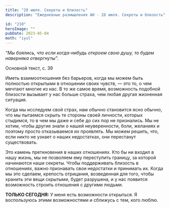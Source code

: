```yaml
---
title: "28 июля. Секреты и близость"
description: "Ежедневные размышления АН - 28 июля. Секреты и близость"

id: "210"
heroImage: ""
pubDate: 2023-05-04
moth: "iyul"
---
```


_“Мы боялись, что если когда-нибудь откроем свою душу, то будем наверняка
отвергнуты”._

Основной текст, с. 39

Иметь взаимоотношения без барьеров, когда мы можем быть полностью открытыми в
отношении своих чувств, — это то, о чем мечтают многие из нас. В то же самое
время, возможность подобной близости вызывает у нас больше страха, чем любая
другая жизненная ситуация.

Когда мы исследуем свой страх, нам обычно становится ясно обычно, что мы
пытаемся скрыть те стороны своей личности, которых стыдимся, то в чем мы даже
и себе до сих пор не признались. Мы не хотим, чтобы другие знали о нашей
неуверенности, боли, желаниях и поэтому просто отказываемся их проявлять. Мы
можем решить, что, если никто не узнает о наших недостатках, они перестанут
существовать.

Это камень преткновения в наших отношениях. Кто бы ни входил в нашу жизнь, мы
не позволяем ему переступить границу, за которой начинаются наши секреты.
Чтобы поддерживать близость в отношениях, важно признавать свои недостатки и
принимать их. Когда мы это сделаем, крепость отрицания, возведенная для того,
чтобы хранить эти вещи скрытыми, будет разрушена, и у нас появится возможность
строить отношения с другими людьми.

**ТОЛЬКО СЕГОДНЯ:** У меня есть возможности открыться. Я воспользуюсь этими
возможностями и сближусь с тем, кого люблю.
